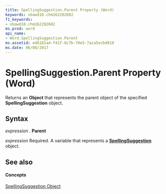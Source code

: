 ```yaml
---
title: SpellingSuggestion.Parent Property (Word)
keywords: vbawd10.chm162202602
f1_keywords:
- vbawd10.chm162202602
ms.prod: word
api_name:
- Word.SpellingSuggestion.Parent
ms.assetid: e46181a4-f41f-8c7b-70e5-7aca5ecbd818
ms.date: 06/08/2017
---
```



# SpellingSuggestion.Parent Property (Word)

Returns an  **Object** that represents the parent object of the specified **SpellingSuggestion** object.


## Syntax

 _expression_ . **Parent**

 _expression_ Required. A variable that represents a **[SpellingSuggestion](Word.SpellingSuggestion.md)** object.


## See also


#### Concepts


[SpellingSuggestion Object](Word.SpellingSuggestion.md)

